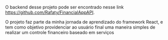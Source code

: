 O backend desse projeto pode ser encontrado nesse link https://github.com/Rafaty/FinancialAppAPI.

  O projeto faz parte da minha jornada de aprendizado do framework React, e tem como objetivo providenciar ao usuário final uma maneira simples de realizar um controle financeiro baseado em serviços

